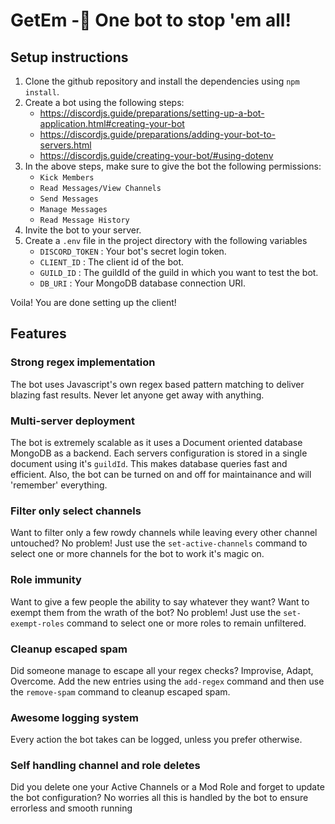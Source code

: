 # GetEm -🔫 One bot to stop 'em all!
## Setup instructions
1. Clone the github repository and install the dependencies using `npm install`.
2. Create a bot using the following steps:
   - https://discordjs.guide/preparations/setting-up-a-bot-application.html#creating-your-bot
   - https://discordjs.guide/preparations/adding-your-bot-to-servers.html
   - https://discordjs.guide/creating-your-bot/#using-dotenv
3. In the above steps, make sure to give the bot the following permissions:
   - `Kick Members`
   - `Read Messages/View Channels`
   - `Send Messages`
   - `Manage Messages`
   - `Read Message History`
4. Invite the bot to your server.
5. Create a `.env` file in the project directory with the following variables
   - `DISCORD_TOKEN` : Your bot's secret login token.
   - `CLIENT_ID` : The client id of the bot.
   - `GUILD_ID` : The guildId of the guild in which you want to test the bot.
   - `DB_URI` : Your MongoDB database connection URI.

Voila! You are done setting up the client!

## Features

### Strong regex implementation
The bot uses Javascript's own regex based pattern matching to deliver blazing fast results. Never let anyone get away with anything.

### Multi-server deployment
The bot is extremely scalable as it uses a Document oriented database MongoDB as a backend.
Each servers configuration is stored in a single document using it's `guildId`. This makes database queries fast and efficient.
Also, the bot can be turned on and off for maintainance and will 'remember' everything.

### Filter only select channels
Want to filter only a few rowdy channels while leaving every other channel untouched? No problem! Just use the `set-active-channels` command to select
one or more channels for the bot to work it's magic on.

### Role immunity
Want to give a few people the ability to say whatever they want? Want to exempt them from the wrath of the bot? No problem! Just use the `set-exempt-roles` command to select
one or more roles to remain unfiltered.

### Cleanup escaped spam
Did someone manage to escape all your regex checks? Improvise, Adapt, Overcome. Add the new entries using the `add-regex` command and then use the `remove-spam` command 
to cleanup escaped spam.

### Awesome logging system
Every action the bot takes can be logged, unless you prefer otherwise.

### Self handling channel and role deletes
Did you delete one your Active Channels or a Mod Role and forget to update the bot configuration? No worries all this is handled by the bot 
to ensure errorless and smooth running
